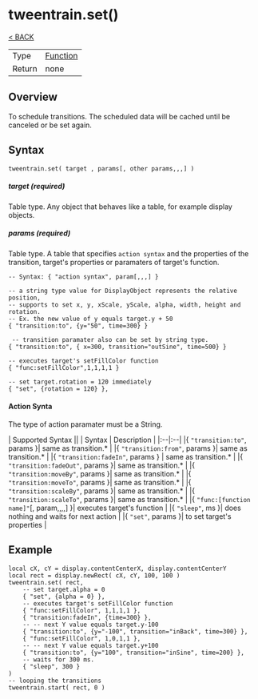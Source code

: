 # tweentrain.set()
[< BACK](README.md)

|||
|:--|:--|
|Type|    [Function](https://docs.coronalabs.com/api/type/Function.html)|
|Return| none|

## Overview
To schedule transitions. The scheduled data will be cached until  be canceled or be set again.

## Syntax

    tweentrain.set( target , params[, other params,,,] )

##### target (required)
Table type. Any object that behaves like a table, for example display objects.

##### params (required)
Table type. A table that specifies `action syntax` and the properties of the transition, target's properties or paramaters of target's function.
    
    -- Syntax: { "action syntax", param[,,,] }

    -- a string type value for DisplayObject represents the relative position, 
    -- supports to set x, y, xScale, yScale, alpha, width, height and rotation.
    -- Ex. the new value of y equals target.y + 50
    { "transition:to", {y="50", time=300} }

     -- transition paramater also can be set by string type.
    { "transition:to", { x=300, transition="outSine", time=500} }

    -- executes target's setFillColor function
    { "func:setFillColor",1,1,1,1 }

    -- set target.rotation = 120 immediately
    { "set", {rotation = 120} }, 

#### Action Synta
The type of action paramater must be a String.

| Supported Syntax ||
| Syntax | Description |
|:--|:--|
|{ `"transition:to"`, params }| same as transition.* |
|{ `"transition:from"`, params }| same as transition.*  |
|{ `"transition:fadeIn"`, params } | same as transition.* |
|{ `"transition:fadeOut"`, params }| same as transition.* |
|{ `"transition:moveBy"`, params }| same as transition.* |
|{ `"transition:moveTo"`, params }| same as transition.* |
|{ `"transition:scaleBy"`, params }| same as transition.* |
|{ `"transition:scaleTo"`, params }| same as transition.* |
|{ `"func:[function name]"`[, param,,,,] }| executes target's function |
|{ `"sleep"`, ms }| does nothing and waits for next action |
|{ `"set"`, params }| to set target's properties |


## Example
    
    local cX, cY = display.contentCenterX, display.contentCenterY
    local rect = display.newRect( cX, cY, 100, 100 )  
    tweentrain.set( rect,  
        -- set target.alpha = 0 
        { "set", {alpha = 0} }, 
        -- executes target's setFillColor function  
        { "func:setFillColor", 1,1,1,1 },  
        { "transition:fadeIn", {time=300} }, 
        -- -- next Y value equals target.y-100
        { "transition:to", {y="-100", transition="inBack", time=300} },  
        { "func:setFillColor", 1,0,1,1 },  
        -- -- next Y value equals target.y+100
        { "transition:to", {y="100", transition="inSine", time=200} },  
        -- waits for 300 ms.  
        { "sleep", 300 }
    )  
    -- looping the transitions  
    tweentrain.start( rect, 0 )